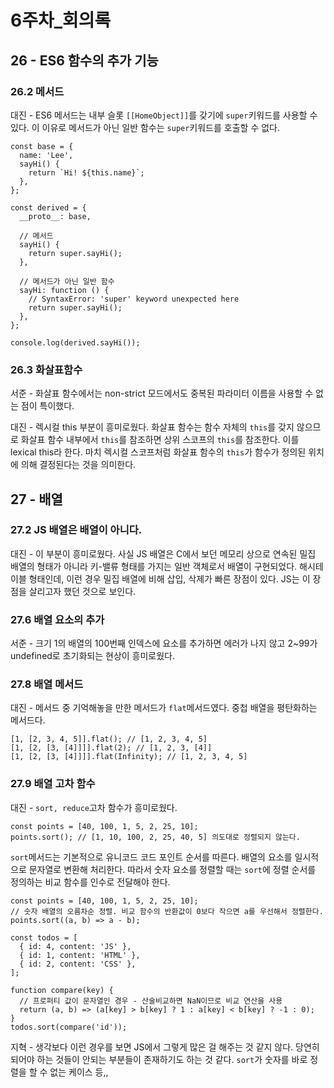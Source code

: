 # 6주차\_회의록

## 26 - ES6 함수의 추가 기능

### 26.2 메서드

대진 - ES6 메서드는 내부 슬롯 `[[HomeObject]]`를 갖기에 `super`키워드를 사용할 수 있다. 이 이유로 메서드가 아닌 일반 함수는 `super`키워드를 호출할 수 없다.

```tsx
const base = {
  name: 'Lee',
  sayHi() {
    return `Hi! ${this.name}`;
  },
};

const derived = {
  __proto__: base,

  // 메서드
  sayHi() {
    return super.sayHi();
  },

  // 메서드가 아닌 일반 함수
  sayHi: function () {
    // SyntaxError: 'super' keyword unexpected here
    return super.sayHi();
  },
};

console.log(derived.sayHi());
```

### 26.3 화살표함수

서준 - 화살표 함수에서는 non-strict 모드에서도 중복된 파라미터 이름을 사용할 수 없는 점이 특이했다.

대진 - 렉시컬 this 부분이 흥미로웠다.
화살표 함수는 함수 자체의 `this`를 갖지 않으므로 화살표 함수 내부에서 `this`를 참조하면 상위 스코프의 `this`를 참조한다. 이를 lexical this라 한다. 마치 렉시컬 스코프처럼 화살표 함수의 `this`가 함수가 정의된 위치에 의해 결정된다는 것을 의미한다.

## 27 - 배열

### 27.2 JS 배열은 배열이 아니다.

대진 - 이 부분이 흥미로웠다. 사실 JS 배열은 C에서 보던 메모리 상으로 연속된 밀집 배열의 형태가 아니라 키-밸류 형태를 가지는 일반 객체로서 배열이 구현되었다. 해시테이블 형태인데, 이런 경우 밀집 배열에 비해 삽입, 삭제가 빠른 장점이 있다. JS는 이 장점을 살리고자 했던 것으로 보인다.

### 27.6 배열 요소의 추가

서준 - 크기 1의 배열의 100번째 인덱스에 요소를 추가하면 에러가 나지 않고 2~99가 undefined로 초기화되는 현상이 흥미로웠다.

### 27.8 배열 메서드

대진 - 메서드 중 기억해놓을 만한 메서드가 `flat`메서드였다. 중첩 배열을 평탄화하는 메서드다.

```tsx
[1, [2, 3, 4, 5]].flat(); // [1, 2, 3, 4, 5]
[1, [2, [3, [4]]]].flat(2); // [1, 2, 3, [4]]
[1, [2, [3, [4]]]].flat(Infinity); // [1, 2, 3, 4, 5]
```

### 27.9 배열 고차 함수

대진 - `sort, reduce`고차 함수가 흥미로웠다.

```tsx
const points = [40, 100, 1, 5, 2, 25, 10];
points.sort(); // [1, 10, 100, 2, 25, 40, 5] 의도대로 정렬되지 않는다.
```

`sort`메서드는 기본적으로 유니코드 코드 포인트 순서를 따른다. 배열의 요소를 일시적으로 문자열로 변환해 처리한다. 따라서 숫자 요소를 정렬할 때는 `sort`에 정렬 순서를 정의하는 비교 함수를 인수로 전달해야 한다.

```tsx
const points = [40, 100, 1, 5, 2, 25, 10];
// 숫자 배열의 오름차순 정렬. 비교 함수의 반환값이 0보다 작으면 a를 우선해서 정렬한다.
points.sort((a, b) => a - b);

const todos = [
  { id: 4, content: 'JS' },
  { id: 1, content: 'HTML' },
  { id: 2, content: 'CSS' },
];

function compare(key) {
  // 프로퍼티 값이 문자열인 경우 - 산술비교하면 NaN이므로 비교 연산을 사용
  return (a, b) => (a[key] > b[key] ? 1 : a[key] < b[key] ? -1 : 0);
}
todos.sort(compare('id'));
```

지혁 - 생각보다 이런 경우를 보면 JS에서 그렇게 많은 걸 해주는 것 같지 않다. 당연히 되어야 하는 것들이 안되는 부분들이 존재하기도 하는 것 같다. `sort`가 숫자를 바로 정렬을 할 수 없는 케이스 등,,
